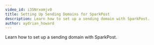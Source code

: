 ```yaml
---
video_id: i35Nrxomjv0
title: Setting Up Sending Domains for SparkPost
description: Learn how to set up a sending domain with SparkPost.
author: aydrian_howard
---
```

Learn how to set up a sending domain with SparkPost.
